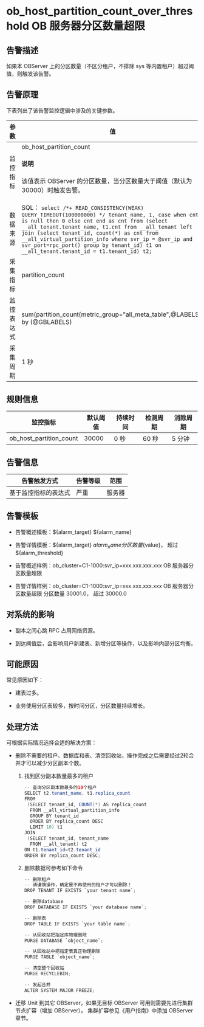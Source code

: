 ob_host_partition_count_over_threshold OB 服务器分区数量超限
========================================================================



**告警描述**
-----------------------------

如果本 OBServer 上的分区数量（不区分租户，不排除 sys 等内置租户）超过阈值，则触发该告警。

告警原理
-------------------------

下表列出了该告警监控逻辑中涉及的关键参数。


|  参数   |                                                                                                                                                                                                                               值                                                                                                                                                                                                                               |
|-------|---------------------------------------------------------------------------------------------------------------------------------------------------------------------------------------------------------------------------------------------------------------------------------------------------------------------------------------------------------------------------------------------------------------------------------------------------------------|
| 监控指标  | ob_host_partition_count <main id="notice" type='explain'><h4>说明</h4><p>该值表示 OBServer 的分区数量，当分区数量大于阈值（默认为 30000）时触发告警。</p></main>                                                                                                                                                                                                                                                                                                                                                 |
| 数据来源  | SQL： ```select /*+ READ_CONSISTENCY(WEAK) QUERY_TIMEOUT(100000000) */ tenant_name, 1, case when cnt is null then 0 else cnt end as cnt from (select __all_tenant.tenant_name, t1.cnt from __all_tenant left join (select tenant_id, count(*) as cnt from __all_virtual_partition_info where svr_ip = @svr_ip and svr_port=rpc_port() group by tenant_id) t1 on __all_tenant.tenant_id = t1.tenant_id) t2; ```  |
| 采集指标  | partition_count                                                                                                                                                                                                                                                                                                                                                                                                                                               |
| 监控表达式 | sum(partition_count{metric_group="all_meta_table",@LABELS}) by (@GBLABELS)                                                                                                                                                                                                                                                                                                                                                                                    |
| 采集周期  | 1 秒                                                                                                                                                                                                                                                                                                                                                                                                                                                           |



**规则信息**
-----------------------------



|          监控指标           | 默认阈值  | 持续时间 | 检测周期 | 消除周期 |
|-------------------------|-------|------|------|------|
| ob_host_partition_count | 30000 | 0 秒  | 60 秒 | 5 分钟 |



**告警信息**
-----------------------------



|   告警触发方式   | 告警等级 | 范围  |
|------------|------|-----|
| 基于监控指标的表达式 | 严重   | 服务器 |



**告警模板**
-----------------------------

* 告警概述模板：${alarm_target} ${alarm_name}



* 告警详情模板：${alarm_target} ${alarm_name}分区数量${value}， 超过 ${alarm_threshold}



* 告警概述样例：ob_cluster=C1-1000:svr_ip=xxx.xxx.xxx.xxx OB 服务器分区数量超限



* 告警详情样例：ob_cluster=C1-1000:svr_ip=xxx.xxx.xxx.xxx OB 服务器分区数量超限 分区数量 30001.0， 超过 30000.0






**对系统的影响**
-------------------------------

* 副本之间心跳 RPC 占用网络资源。



* 到达阈值后，会影响用户新建表、新增分区等操作，以及影响内部分区均衡。






**可能原因**
-----------------------------

常见原因如下：

* 建表过多。



* 业务使用分区表较多，按时间分区，分区数量持续增长。






**处理方法**
-----------------------------

可根据实际情况选择合适的解决方案：

* 删除不需要的租户、数据库和表、清空回收站，操作完成之后需要经过2轮合并才可以减少分区副本个数。

  1. 找到区分副本数量最多的租户

     ```java
     -- 查询分区副本数最多的10个租户
     SELECT t2.tenant_name, t1.replica_count
     FROM
      (SELECT tenant_id, COUNT(*) AS replica_count
       FROM __all_virtual_partition_info
       GROUP BY tenant_id
       ORDER BY replica_count DESC
       LIMIT 10) t1
     JOIN
      (SELECT tenant_id, tenant_name
       FROM __all_tenant) t2
     ON t1.tenant_id=t2.tenant_id
     ORDER BY replica_count DESC;
     ```



  2. 删除数据可参考如下命令

     ```java
     -- 删除租户
     -- 请谨慎操作，确定是不再使用的租户才可以删除！
     DROP TENANT IF EXISTS `your tenant name`;

     -- 删除database
     DROP DATABASE IF EXISTS `your database name`;

     -- 删除表
     DROP TABLE IF EXISTS `your table name`;

     -- 从回收站把指定库物理删除
     PURGE DATABASE `object_name`;

     -- 从回收站中把指定表真正物理删除
     PURGE TABLE `object_name`;

     -- 清空整个回收站
     PURGE RECYCLEBIN;

     -- 发起合并
     ALTER SYSTEM MAJOR FREEZE;
     ```






* 迁移 Unit 到其它 OBServer，如果无目标 OBServer 可用则需要先进行集群节点扩容（增加 OBServer）。 集群扩容参见《用户指南》中添加 OBServer 章节。
